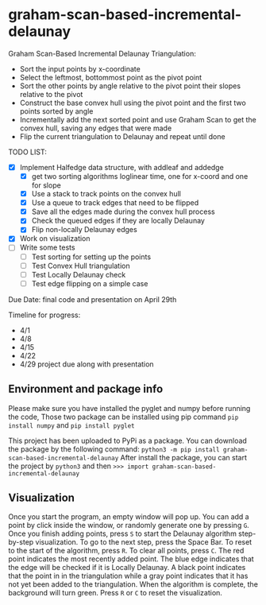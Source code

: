 # graham-scan-based-incremental-delaunay

Graham Scan-Based Incremental Delaunay Triangulation:
- Sort the input points by x-coordinate
- Select the leftmost, bottommost point as the pivot point
- Sort the other points by angle relative to the pivot point their slopes relative to the pivot
- Construct the base convex hull using the pivot point and the first two points sorted by angle
- Incrementally add the next sorted point and use Graham Scan to get the convex hull, saving any edges that were made
- Flip the current triangulation to Delaunay and repeat until done

TODO LIST:
- [x] Implement Halfedge data structure, with addleaf and addedge
  - [x] get two sorting algorithms loglinear time, one for x-coord and one for slope
  - [x] Use a stack to track points on the convex hull
  - [x] Use a queue to track edges that need to be flipped
  - [x] Save all the edges made during the convex hull process
  - [x] Check the queued edges if they are locally Delaunay
  - [x] Flip non-locally Delaunay edges
- [x] Work on visualization
- [ ] Write some tests
  - [ ] Test sorting for setting up the points
  - [ ] Test Convex Hull triangulation
  - [ ] Test Locally Delaunay check
  - [ ] Test edge flipping on a simple case

Due Date: final code and presentation on April 29th

Timeline for progress:
- 4/1
- 4/8
- 4/15
- 4/22
- 4/29 project due along with presentation

## Environment and package info
Please make sure you have installed the pyglet and numpy before running the code, Those two package can be installed using pip command
```pip install numpy``` and ```pip install pyglet```

This project has been uploaded to PyPi as a package. You can download the package by the following command:
```python3 -m pip install graham-scan-based-incremental-delaunay```
After install the package, you can start the project by
```python3```
and then ```>>> import graham-scan-based-incremental-delaunay```
## Visualization
Once you start the program, an empty window will pop up. You can add a point by click inside the window, or randomly generate one by pressing ```G```. 
Once you finish adding points, press ```S``` to start the Delaunay algorithm step-by-step visualization. 
To go to the next step, press the Space Bar. 
To reset to the start of the algorithm, press ```R```. To clear all points, press ```C```.
The red point indicates the most recently added point. 
The blue edge indicates that the edge will be checked if it is Locally Delaunay. 
A black point indicates that the point in in the triangulation while a gray point indicates that it has not yet been added to the triangulation.
When the algorithm is complete, the background will turn green. Press ```R``` or ```C``` to reset the visualization.
